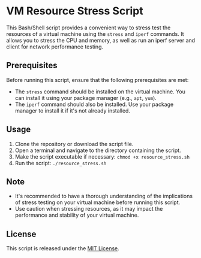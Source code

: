 # VM Resource Stress Script

This Bash/Shell script provides a convenient way to stress test the resources of a virtual machine using the `stress` and `iperf` commands. It allows you to stress the CPU and memory, as well as run an iperf server and client for network performance testing.

## Prerequisites

Before running this script, ensure that the following prerequisites are met:

- The `stress` command should be installed on the virtual machine. You can install it using your package manager (e.g., `apt`, `yum`).
- The `iperf` command should also be installed. Use your package manager to install it if it's not already installed.

## Usage

1. Clone the repository or download the script file.
2. Open a terminal and navigate to the directory containing the script.
3. Make the script executable if necessary: `chmod +x resource_stress.sh`
4. Run the script: `./resource_stress.sh`

## Note

- It's recommended to have a thorough understanding of the implications of stress testing on your virtual machine before running this script.
- Use caution when stressing resources, as it may impact the performance and stability of your virtual machine.

## License

This script is released under the [MIT License](LICENSE).
